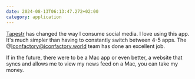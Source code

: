 ```yaml
---
date: 2024-08-13T06:13:47.272+02:00
category: application
---
```


[Tapestr](https://www.kickstarter.com/projects/iconfactory/project-tapestry) has changed the way I consume social media. I love using this app. It's much simpler than having to constantly switch between 4-5 apps. The @Iconfactory@iconfactory.world team has done an excellent job. 

If in the future, there were to be a Mac app or even better, a website that syncs and allows me to view my news feed on a Mac, you can take my money.
